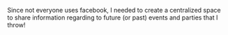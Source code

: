 Since not everyone uses facebook, I needed to create a centralized space to share information regarding to future (or past) events and parties that I throw!
